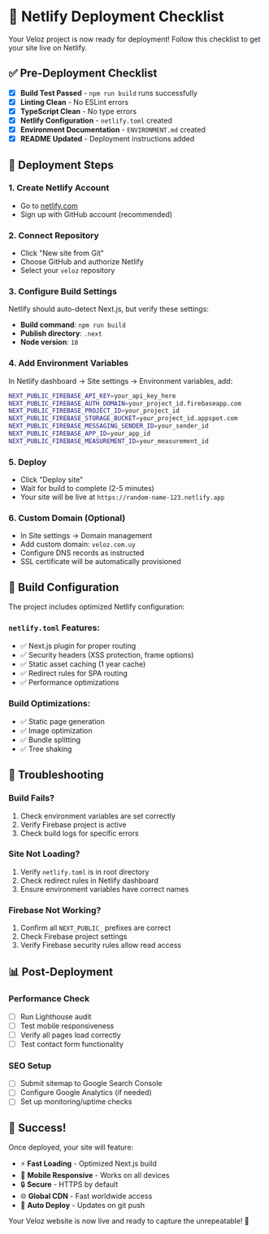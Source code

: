 # 🚀 Netlify Deployment Checklist

Your Veloz project is now ready for deployment! Follow this checklist to get your site live on Netlify.

## ✅ Pre-Deployment Checklist

- [x] **Build Test Passed** - `npm run build` runs successfully
- [x] **Linting Clean** - No ESLint errors
- [x] **TypeScript Clean** - No type errors
- [x] **Netlify Configuration** - `netlify.toml` created
- [x] **Environment Documentation** - `ENVIRONMENT.md` created
- [x] **README Updated** - Deployment instructions added

## 🚀 Deployment Steps

### 1. Create Netlify Account

- Go to [netlify.com](https://netlify.com)
- Sign up with GitHub account (recommended)

### 2. Connect Repository

- Click "New site from Git"
- Choose GitHub and authorize Netlify
- Select your `veloz` repository

### 3. Configure Build Settings

Netlify should auto-detect Next.js, but verify these settings:

- **Build command**: `npm run build`
- **Publish directory**: `.next`
- **Node version**: `18`

### 4. Add Environment Variables

In Netlify dashboard → Site settings → Environment variables, add:

```bash
NEXT_PUBLIC_FIREBASE_API_KEY=your_api_key_here
NEXT_PUBLIC_FIREBASE_AUTH_DOMAIN=your_project_id.firebaseapp.com
NEXT_PUBLIC_FIREBASE_PROJECT_ID=your_project_id
NEXT_PUBLIC_FIREBASE_STORAGE_BUCKET=your_project_id.appspot.com
NEXT_PUBLIC_FIREBASE_MESSAGING_SENDER_ID=your_sender_id
NEXT_PUBLIC_FIREBASE_APP_ID=your_app_id
NEXT_PUBLIC_FIREBASE_MEASUREMENT_ID=your_measurement_id
```

### 5. Deploy

- Click "Deploy site"
- Wait for build to complete (2-5 minutes)
- Your site will be live at `https://random-name-123.netlify.app`

### 6. Custom Domain (Optional)

- In Site settings → Domain management
- Add custom domain: `veloz.com.uy`
- Configure DNS records as instructed
- SSL certificate will be automatically provisioned

## 🔧 Build Configuration

The project includes optimized Netlify configuration:

### `netlify.toml` Features:

- ✅ Next.js plugin for proper routing
- ✅ Security headers (XSS protection, frame options)
- ✅ Static asset caching (1 year cache)
- ✅ Redirect rules for SPA routing
- ✅ Performance optimizations

### Build Optimizations:

- ✅ Static page generation
- ✅ Image optimization
- ✅ Bundle splitting
- ✅ Tree shaking

## 🐛 Troubleshooting

### Build Fails?

1. Check environment variables are set correctly
2. Verify Firebase project is active
3. Check build logs for specific errors

### Site Not Loading?

1. Verify `netlify.toml` is in root directory
2. Check redirect rules in Netlify dashboard
3. Ensure environment variables have correct names

### Firebase Not Working?

1. Confirm all `NEXT_PUBLIC_` prefixes are correct
2. Check Firebase project settings
3. Verify Firebase security rules allow read access

## 📊 Post-Deployment

### Performance Check

- [ ] Run Lighthouse audit
- [ ] Test mobile responsiveness
- [ ] Verify all pages load correctly
- [ ] Test contact form functionality

### SEO Setup

- [ ] Submit sitemap to Google Search Console
- [ ] Configure Google Analytics (if needed)
- [ ] Set up monitoring/uptime checks

## 🎉 Success!

Once deployed, your site will feature:

- ⚡ **Fast Loading** - Optimized Next.js build
- 📱 **Mobile Responsive** - Works on all devices
- 🔒 **Secure** - HTTPS by default
- 🌐 **Global CDN** - Fast worldwide access
- 🔄 **Auto Deploy** - Updates on git push

Your Veloz website is now live and ready to capture the unrepeatable! 📸
